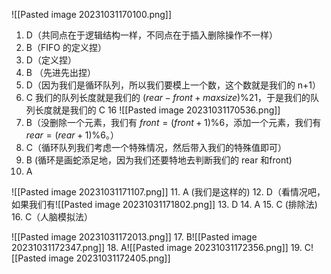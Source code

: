 ![[Pasted image 20231031170100.png]]
01. D（共同点在于逻辑结构一样，不同点在于插入删除操作不一样）
02. B（FIFO 的定义捏）
03. D（定义捏）
04. B （先进先出捏）
05. D（因为我们是循环队列，所以我们要模上一个数，这个数就是我们的 n+1）
06. C 我们的队列长度就是我们的 $(rear-front+maxsize)\%21$，于是我们的队列长度就是我们的 C 16
![[Pasted image 20231031170536.png]]
07. B（没删除一个元素，我们有 $front=(front+1)\%6$，添加一个元素，我们有 $rear=(rear+1)\%6$。）
08. C（循环队列我们考虑一个特殊情况，然后带入我们的特殊值即可）
09. B (循环是画蛇添足地，因为我们还要特地去判断我们的 rear 和front)
10. A

![[Pasted image 20231031171107.png]]
11. A (我们是这样的)
12. D（看情况吧，如果我们有![[Pasted image 20231031171802.png]]
13. D
14. A
15. C (排除法)
16. C（人脑模拟法）

![[Pasted image 20231031172013.png]]
17. B![[Pasted image 20231031172347.png]]
18. A![[Pasted image 20231031172356.png]]
19. C![[Pasted image 20231031172405.png]]


